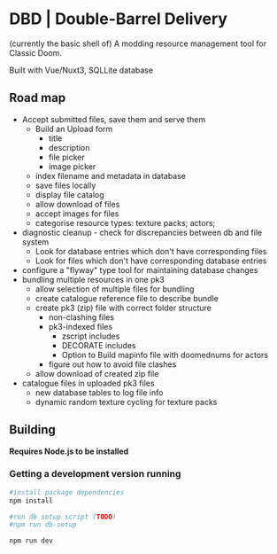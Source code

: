 # DBD | Double-Barrel Delivery

(currently the basic shell of) A modding resource management tool for Classic Doom.

Built with Vue/Nuxt3, SQLLite database

## Road map

-   Accept submitted files, save them and serve them
    -   Build an Upload form
        -   title
        -   description
        -   file picker
        -   image picker
    -   index filename and metadata in database
    -   save files locally
    -   display file catalog
    -   allow download of files
    -   accept images for files
    -   categorise resource types: texture packs; actors;
-   diagnostic cleanup - check for discrepancies between db and file system
    -   Look for database entries which don't have corresponding files
    -   Look for files which don't have corresponding database entries
-   configure a "flyway" type tool for maintaining database changes
-   bundling multiple resources in one pk3
    -   allow selection of multiple files for bundling
    -   create catalogue reference file to describe bundle
    -   create pk3 (zip) file with correct folder structure
        -   non-clashing files
        -   pk3-indexed files
            -   zscript includes
            -   DECORATE includes
            -   Option to Build mapinfo file with doomednums for actors
        -   figure out how to avoid file clashes
    -   allow download of created zip file
-   catalogue files in uploaded pk3 files
    -   new database tables to log file info
    -   dynamic random texture cycling for texture packs

## Building

**Requires Node.js to be installed**

### Getting a development version running

```bash
#install package dependencies
npm install

#run db setup script (TODO)
#npm run db-setup

npm run dev
```
